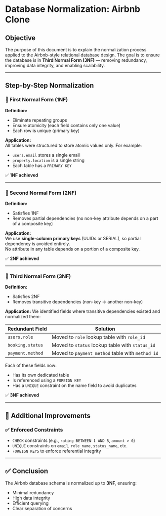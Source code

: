 #  Database Normalization: Airbnb Clone

##  Objective

The purpose of this document is to explain the normalization process applied to the Airbnb-style relational database design. The goal is to ensure the database is in **Third Normal Form (3NF)** — removing redundancy, improving data integrity, and enabling scalability.

---

##  Step-by-Step Normalization

### 🔹 First Normal Form (1NF)

**Definition:**  
- Eliminate repeating groups
- Ensure atomicity (each field contains only one value)
- Each row is unique (primary key)

**Application:**  
All tables were structured to store atomic values only. For example:
- `users.email` stores a single email
- `property.location` is a single string
- Each table has a `PRIMARY KEY`

✅ **1NF achieved**

---

### 🔹 Second Normal Form (2NF)

**Definition:**  
- Satisfies 1NF
- Removes partial dependencies (no non-key attribute depends on a part of a composite key)

**Application:**  
We use **single-column primary keys** (UUIDs or SERIAL), so partial dependency is avoided entirely.  
No attribute in any table depends on a portion of a composite key.

✅ **2NF achieved**

---

### 🔹 Third Normal Form (3NF)

**Definition:**  
- Satisfies 2NF
- Removes transitive dependencies (non-key → another non-key)

**Application:**
We identified fields where transitive dependencies existed and normalized them:

| Redundant Field       | Solution                                      |
|-----------------------|-----------------------------------------------|
| `users.role`          | Moved to `role` lookup table with `role_id`   |
| `booking.status`      | Moved to `status` lookup table with `status_id` |
| `payment.method`      | Moved to `payment_method` table with `method_id` |

Each of these fields now:
- Has its own dedicated table
- Is referenced using a `FOREIGN KEY`
- Has a `UNIQUE` constraint on the name field to avoid duplicates

✅ **3NF achieved**

---

## 🧠 Additional Improvements

### ✅ Enforced Constraints
- `CHECK` constraints (e.g., `rating BETWEEN 1 AND 5`, `amount > 0`)
- `UNIQUE` constraints on `email`, `role_name`, `status_name`, etc.
- `FOREIGN KEYS` to enforce referential integrity

---

## ✅ Conclusion

The Airbnb database schema is normalized up to **3NF**, ensuring:

- Minimal redundancy
- High data integrity
- Efficient querying
- Clear separation of concerns


